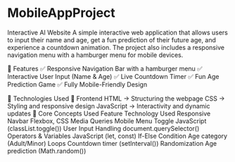# MobileAppProject

Interactive AI Website
A simple interactive web application that allows users to input their name and age, get a fun prediction of their future age, and experience a countdown animation. The project also includes a responsive navigation menu with a hamburger menu for mobile devices.

🚀 Features
✅ Responsive Navigation Bar with a hamburger menu
✅ Interactive User Input (Name & Age)
✅ Live Countdown Timer
✅ Fun Age Prediction Game
✅ Fully Mobile-Friendly Design

📌 Technologies Used
🔹 Frontend
HTML → Structuring the webpage
CSS → Styling and responsive design
JavaScript → Interactivity and dynamic updates
🔹 Core Concepts Used
Feature	Technology Used
Responsive Navbar	Flexbox, CSS Media Queries
Mobile Menu Toggle	JavaScript (classList.toggle())
User Input Handling	document.querySelector()
Operators & Variables	JavaScript (let, const)
If-Else Condition	Age category (Adult/Minor)
Loops	Countdown timer (setInterval())
Randomization	Age prediction (Math.random())
